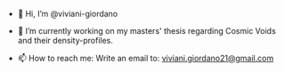 - 👋 Hi, I’m @viviani-giordano
- 🌱 I’m currently working on my masters' thesis regarding Cosmic Voids and their density-profiles.

- 📫 How to reach me: 
      Write an email to: viviani.giordano21@gmail.com

<!---
viviani-giordano/viviani-giordano is a ✨ special ✨ repository because its `README.md` (this file) appears on your GitHub profile.
You can click the Preview link to take a look at your changes.
--->
